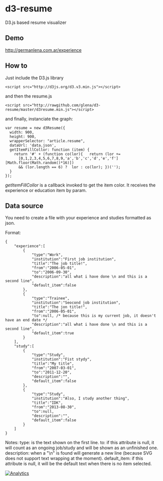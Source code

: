 d3-resume
=========

D3.js based resume visualizer

Demo
----
http://germanlena.com.ar/experience


How to
------
Just include the D3.js library
```
<script src="http://d3js.org/d3.v3.min.js"></script>
```

and then the resume.js
```
<script src="http://rawgithub.com/glena/d3-resume/master/d3resume.min.js"></script>
```

and finally, instanciate the graph:

```
var resume = new d3Resume({
  width: 900,
  height: 900,
  wrapperSelector: "article.resume",
  dataUrl: 'data.json',
  getItemFillCollor: function (item) {
    return '#' + (function co(lor){   return (lor +=
      [0,1,2,3,4,5,6,7,8,9,'a','b','c','d','e','f'][Math.floor(Math.random()*16)])
      && (lor.length == 6) ?  lor : co(lor); })('');
  }
});
```
*getItemFillCollor* is a callback invoked to get the item color. It receives the experience or education item by param.

Data source
-----------
You need to create a file with your experience and studies formatted as json.

Format:
```
{
	"experience":[
		{
			"type":"Work",
			"institution":"First job institution",
			"title":"The job title!",
			"from":"2006-05-01",
			"to":"2006-09-30",
			"description":"all what i have done \n and this is a second line",
			"default_item":false
		},
		{
			"type":"Trainee",
			"institution":"Seocond job institution",
			"title":"The jon title!",
			"from":"2006-05-01",
			"to":null, /* because this is my current job, it doesn't have an end date */
			"description":"all what i have done \n and this is a second line",
			"default_item":true
		}
	],
	"study":[
		{
			"type":"Study",
			"institution":"Fist stydy",
			"title":"My title",
			"from":"2007-03-01",
			"to":"2011-12-20",
			"description":"",
			"default_item":false
		},
		{
			"type":"Study",
			"institution":"Also, I study another thing",
			"title":"IDK",
			"from":"2013-08-30",
			"to":null,
			"description":"",
			"default_item":false
		}
	]
}
```

Notes:
type: is the text shown on the first line.
to: if this attribute is null, it will count as an ongoing job/study and will be shown as an unfinished one.
description: when a "\n" is found will generate a new line (because SVG does not support text wrapping at the moment).
default_item: if this attribute is null, it will be the default text when there is no item selected.

[![Analytics](https://ga-beacon.appspot.com/UA-51467836-1/glena/d3-resume)](http://germanlena.com.ar)
